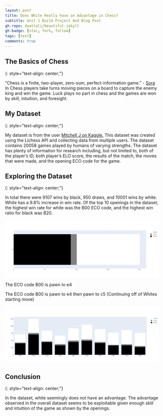```yaml
---
layout: post
title: Does White Really have an Advantage in Chess?
subtitle: Unit 1 Build Project And Blog Post
gh-repo: daattali/beautiful-jekyll
gh-badge: [star, fork, follow]
tags: [test]
comments: true
---
```


## The Basics of Chess
{: style="text-align: center;"}

“Chess is a finite, two-player, zero-sum, perfect-information game.” - [Sora](https://www.springfieldspringfield.co.uk/view_episode_scripts.php?tv-show=no-game-no-life-2014&episode=s01e01)
In Chess players take turns moving pieces on a board to capture the enemy king and win the game. Luck plays no part in chess and the games are won by skill, intuition, and foresight.

## My Dataset
{: style="text-align: center;"}

My dataset is from the user [Mitchell J on Kaggle.](https://www.kaggle.com/datasnaek/chess) This dataset was created using the Lichess API and collecting data from multiple users. The dataset contains 20058 games played by humans of varying strengths. The dataset has plenty of information for research including, but not limited to, both of the player’s ID, both player’s ELO score, the results of the match, the moves that were made, and the opening ECO code for the game.

## Exploring the Dataset
{: style="text-align: center;"}

In total there were 9107 wins by black, 950 draws, and 10001 wins by white. White has a 9.8% increase in win rate. Of the top 10 openings in the dataset, the highest win rate for white was the B00 ECO code, and the highest win ratio for black was B20.

![all](/img/all.png)

The ECO code B00 is pawn to e4

The ECO code B00 is pawn to e4 then pawn to c5 (Continuing off of Whites starting move)

![top10eco](/img/top10eco.png)

## Conclusion
{: style="text-align: center;"}

In the dataset, white seemingly does not have an advantage. The advantage observed in the overall dataset seems to be exploitable given enough skill and intuition of the game as shown by the openings.
